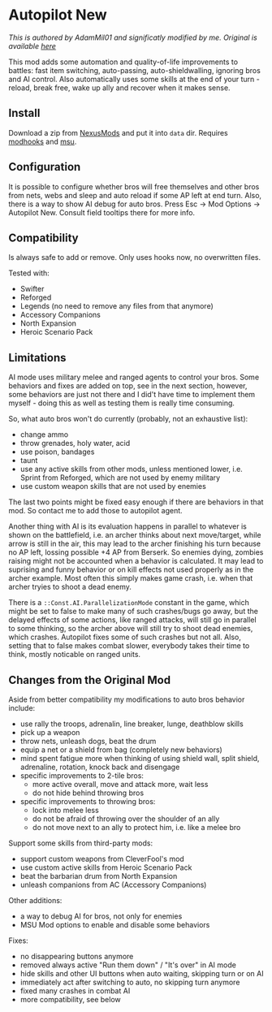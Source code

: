 # Autopilot New

*This is authored by AdamMil01 and significatly modified by me. Original is available [here][original]*

This mod adds some automation and quality-of-life improvements to battles: fast item switching, auto-passing, auto-shieldwalling, ignoring bros and AI control. Also automatically uses some skills at the end of your turn - reload, break free, wake up ally and recover when it makes sense.


## Install

Download a zip from [NexusMods][] and put it into `data` dir. Requires [modhooks][] and [msu][].


## Configuration

It is possible to configure whether bros will free themselves and other bros from nets, webs and sleep and auto reload if some AP left at end turn. Also, there is a way to show AI debug for auto bros. Press Esc -> Mod Options -> Autopilot New. Consult field tooltips there for more info.


## Compatibility

Is always safe to add or remove. Only uses hooks now, no overwritten files.

Tested with:
- Swifter
- Reforged
- Legends (no need to remove any files from that anymore)
- Accessory Companions
- North Expansion
- Heroic Scenario Pack


## Limitations

AI mode uses military melee and ranged agents to control your bros. Some behaviors and fixes are added on top, see in the next section, however, some behaviors are just not there and I did't have time to implement them myself - doing this as well as testing them is really time consuming.

So, what auto bros won't do currently (probably, not an exhaustive list):

- change ammo
- throw grenades, holy water, acid
- use poison, bandages
- taunt
- use any active skills from other mods, unless mentioned lower, i.e. Sprint from Reforged, which are not used by enemy military
- use custom weapon skills that are not used by enemies

The last two points might be fixed easy enough if there are behaviors in that mod. So contact me to add those to autopilot agent.

Another thing with AI is its evaluation happens in parallel to whatever is shown on the battlefield, i.e. an archer thinks about next move/target, while arrow is still in the air, this may lead to the archer finishing his turn because no AP left, lossing possible +4 AP from Berserk. So enemies dying, zombies raising might not be accounted when a behavior is calculated. It may lead to suprising and funny behavior or on kill effects not used properly as in the archer example. Most often this simply makes game crash, i.e. when that archer tryies to shoot a dead enemy.

There is a `::Const.AI.ParallelizationMode` constant in the game, which might be set to false to make many of such crashes/bugs go away, but the delayed effects of some actions, like ranged attacks, will still go in parallel to some thinking, so the archer above will still try to shoot dead enemies, which crashes. Autopilot fixes some of such crashes but not all. Also, setting that to false makes combat slower, everybody takes their time to think, mostly noticable on ranged units.


## Changes from the Original Mod

Aside from better compatibility my modifications to auto bros behavior include:

- use rally the troops, adrenalin, line breaker, lunge, deathblow skills
- pick up a weapon
- throw nets, unleash dogs, beat the drum
- equip a net or a shield from bag (completely new behaviors)
- mind spent fatigue more when thinking of using shield wall, split shield, adrenaline, rotation, knock back and disengage
- specific improvements to 2-tile bros:
    - more active overall, move and attack more, wait less
    - do not hide behind throwing bros
- specific improvements to throwing bros:
    - lock into melee less
    - do not be afraid of throwing over the shoulder of an ally
    - do not move next to an ally to protect him, i.e. like a melee bro

Support some skills from third-party mods:

- support custom weapons from CleverFool's mod
- use custom active skills from Heroic Scenario Pack
- beat the barbarian drum from North Expansion
- unleash companions from AC (Accessory Companions)

Other additions:

- a way to debug AI for bros, not only for enemies
- MSU Mod options to enable and disable some behaviors

Fixes:

- no disappearing buttons anymore
- removed always active "Run them down" / "It's over" in AI mode
- hide skills and other UI buttons when auto waiting, skipping turn or on AI
- immediately act after switching to auto, no skipping turn anymore
- fixed many crashes in combat AI
- more compatibility, see below


[NexusMods]: https://www.nexusmods.com/battlebrothers/mods/675
[modhooks]: https://www.nexusmods.com/battlebrothers/mods/42
[msu]: https://www.nexusmods.com/battlebrothers/mods/479
[original]: https://www.nexusmods.com/battlebrothers/mods/62
